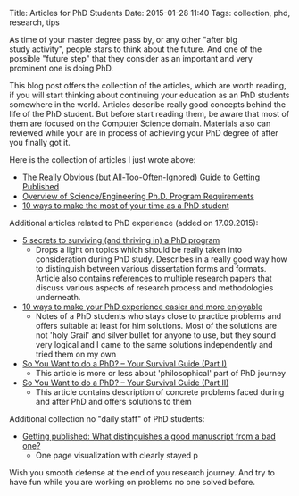 Title: Articles for PhD Students
Date: 2015-01-28 11:40
Tags: collection, phd, research, tips

As time of your master degree pass by, or any other "after big study activity", people stars to think about the future. And one of the possible "future step" that they consider as an important and very prominent one is doing PhD.

This blog post offers the collection of the articles, which are worth reading, if you will start thinking about continuing your education as an PhD students somewhere in the world. Articles describe really good concepts behind the life of the PhD student. But before start reading them, be aware that most of them are focused on the Computer Science domain. Materials also can reviewed while your are in process of achieving your PhD degree of after you finally got it.

Here is the collection of articles I just wrote above:

* [The Really Obvious (but All-Too-Often-Ignored) Guide to Getting Published](https://chroniclevitae.com/news/566-the-really-obvious-but-all-too-often-ignored-guide-to-getting-published)
* [Overview of Science/Engineering Ph.D. Program Requirements](http://www.pgbovine.net/PhD-overview.htm)
* [10 ways to make the most of your time as a PhD student](http://www.theguardian.com/higher-education-network/2014/nov/25/10-ways-to-make-the-most-of-your-time-as-a-phd-student)

Additional articles related to PhD experience (added on 17.09.2015):

* [5 secrets to surviving (and thriving in) a PhD program](http://www.elsevier.com/connect/5-secrets-to-surviving-and-progressing-in-a-phd-program)
    - Drops a light on topics which should be really taken into consideration during PhD study. Describes in a really good way how to distinguish between various dissertation forms and formats. Article also contains references to multiple research papers that discuss various aspects of research process and methodologies underneath.
* [10 ways to make your PhD experience easier and more enjoyable](http://www.elsevier.com/connect/10-ways-to-make-your-phd-experience-easier-and-more-enjoyable)
    - Notes of a PhD students who stays close to practice problems and offers suitable at least for him solutions. Most of the solutions are not 'holy Grail' and silver bullet for anyone to use, but they sound very logical and I came to the same solutions independently and tried them on my own
* [So You Want to do a PhD? – Your Survival Guide (Part I)](http://aspiringprofessionalshub.com/2015/06/04/so-you-want-to-do-a-phd-your-survival-guidepart-1/)
    - This article is more or less about 'philosophical' part of PhD journey
* [So You Want to do a PhD? – Your Survival Guide (Part II)](http://aspiringprofessionalshub.com/2015/08/03/so-you-want-to-do-a-phd-your-survival-guide-part-ii/)
    - This article contains description of concrete problems faced during and after PhD and offers solutions to them

Additional collection no "daily staff" of PhD students:

* [Getting published: What distinguishes a good manuscript from a bad one?](https://www.elsevier.com/connect/get-published-what-distinguishes-a-good-manuscript-from-a-bad-one)
    - One page visualization with clearly stayed p

Wish you smooth defense at the end of you research journey. And try to have fun while you are working on problems no one solved before.
